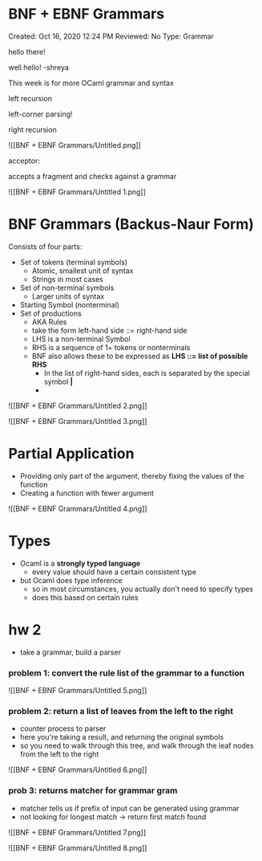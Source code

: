 # BNF + EBNF Grammars

Created: Oct 16, 2020 12:24 PM
Reviewed: No
Type: Grammar

hello there!

well hello! -shreya 

This week is for more OCaml grammar and syntax

left recursion

left-corner parsing!

right recursion

![[BNF + EBNF Grammars/Untitled.png]]

acceptor:

accepts a fragment and checks against a grammar

![[BNF + EBNF Grammars/Untitled 1.png]]

# BNF Grammars (Backus-Naur Form)

Consists of four parts:

- Set of tokens (terminal symbols)
    - Atomic, smallest unit of syntax
    - Strings in most cases
- Set of non-terminal symbols
    - Larger units of syntax
- Starting Symbol (nonterminal)
- Set of productions
    - AKA Rules
    - take the form left-hand side ::= right-hand side
    - LHS is a non-terminal Symbol
    - RHS is a sequence of 1+ tokens or nonterminals
    - BNF also allows these to be expressed as **LHS ::= list of possible RHS**
        - In the list of right-hand sides, each is separated by the special symbol **|**
        - 

![[BNF + EBNF Grammars/Untitled 2.png]]

![[BNF + EBNF Grammars/Untitled 3.png]]

# Partial Application

- Providing only part of the argument, thereby fixing the values of the function
- Creating a function with fewer argument

![[BNF + EBNF Grammars/Untitled 4.png]]

# Types

- Ocaml is a **strongly typed language**
    - every value should have a certain consistent type
- but Ocaml does type inference
    - so in most circumstances, you actually don't need to specify types
    - does this based on certain rules

# hw 2

- take a grammar, build a parser

### problem 1: convert the rule list of the grammar to a function

![[BNF + EBNF Grammars/Untitled 5.png]]

### problem 2: return a list of leaves from the left to the right

- counter process to parser
- here you're taking a result, and returning the original symbols
- so you need to walk through this tree, and walk through the leaf nodes from the left to the right

![[BNF + EBNF Grammars/Untitled 6.png]]

### prob 3: returns matcher for grammar gram

- matcher tells us if prefix of input can be generated using grammar
- not looking for longest match → return first match found

![[BNF + EBNF Grammars/Untitled 7.png]]

![[BNF + EBNF Grammars/Untitled 8.png]]